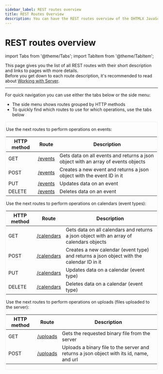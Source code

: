 ```yaml
---
sidebar_label: REST routes overview
title: REST Routes Overview
description: You can have the REST routes overview of the DHTMLX JavaScript Event Calendar library. Browse developer guides and API reference, try out code examples and live demos, and download a free 30-day evaluation version of DHTMLX Event Calendar.
---
```


# REST routes overview

import Tabs from '@theme/Tabs';
import TabItem from '@theme/TabItem';

This page gives you the list of all REST routes with their short description and links to pages with more details.<br> Before you get down to each route description, it's recommended to read about [Working with Server](guides/working_with_server.md).

---

For quick navigation you can use either the tabs below or the side menu:
- The side menu shows routes grouped by HTTP methods
- To quickly find which routes to use for which operations, use the tabs below

<div style="border: solid #F8F8F8">
<Tabs>
<TabItem value="events" label="events">
<p>Use the next routes to perform operations on events:</p>
<table>
<thead>
<tr>
<th>HTTP method</th>
<th>Route</th>
<th>Description</th>
</tr>
</thead>
<tbody>
<tr>
<td>GET</td>
<td><a href="../../../api/provider/rest_routes/get_routes/js_eventcalendar_getevents_route"> /events</a></td>
<td>Gets data on all events and returns a json object with an array of events objects</td>
</tr>
<tr>
<td>POST</td>
<td><a href=" ../../../api/provider/rest_routes/post_routes/js_eventcalendar_postevent_route"> /events</a></td>
<td>Creates a new event and returns a json object with the event ID in it</td>
</tr>
<tr>
<td>PUT</td>
<td><a href=" ../../../api/provider/rest_routes/put_routes/js_eventcalendar_putevent_route"> /events</a></td>
<td>Updates data on an event</td>
</tr>
<tr>
<td>DELETE</td>
<td><a href=" ../../../api/provider/rest_routes/delete_routes/js_eventcalendar_deleteevent_route"> /events</a></td>
<td>Deletes data on an event</td>
</tr>
</tbody>
</table>
</TabItem>

<TabItem value="calendars" label="calendars">
<p>Use the next routes to perform operations on calendars (event types):</p>
<table>
<thead>
<tr>
<th>HTTP method</th>
<th>Route</th>
<th>Description</th>

</tr>
</thead>
<tbody>
<tr>
<td>GET</td>
<td><a href=" ../../../api/provider/rest_routes/get_routes/js_eventcalendar_getcalendars_route"> /calendars</a></td>
<td>Gets data on all calendars and returns a json object with an array of calendars objects</td>
</tr>
<tr>
<td>POST</td>
<td ><a href=" ../../../api/provider/rest_routes/post_routes/js_eventcalendar_postcalendar_route"> /calendars</a></td>
<td>Creates a new calendar (event type) and returns a json object with the calendar ID in it</td>
</tr>
<tr>
<td>PUT</td>
<td><a href=" ../../../api/provider/rest_routes/put_routes/js_eventcalendar_putcalendar_route"> /calendars</a></td><td>Updates data on a calendar (event type)</td>
</tr>
<tr>
<td>DELETE</td>
<td><a href=" ../../../api/provider/rest_routes/delete_routes/js_eventcalendar_deletecalendar_route"> /calendars</a></td>
<td>Deletes data on a calendar (event type)</td>
</tr>
</tbody>
</table>
</TabItem>

<TabItem value="uploads" label="uploads">
<p>Use the next routes to perform operations on uploads (files uploaded to the server):</p>
<table>
<thead>
<tr>
<th>HTTP method</th>
<th>Route</th>
<th>Description</th>
</tr>
</thead>
<tbody>
<tr>
<td>GET</td>
<td><a href=" ../../../api/provider/rest_routes/get_routes/js_eventcalendar_getuploads_route"> /uploads</a></td>
<td>Gets the requested binary file from the server</td>
</tr>
<tr>
<td>POST</td>
<td><a href=" ../../../api/provider/rest_routes/post_routes/js_eventcalendar_postupload_route"> /uploads</a></td>
<td>Uploads a binary file to the server and returns a json object with its id, name, and url</td>
</tr>
</tbody>
</table>
</TabItem>

</Tabs>
</div>
